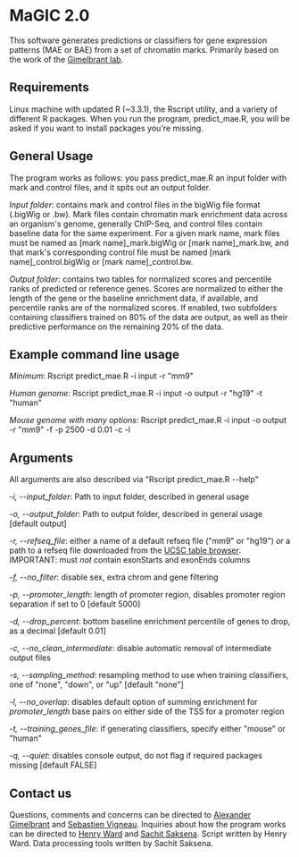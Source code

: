 # MaGIC 2.0

This software generates predictions or classifiers for gene expression patterns (MAE or BAE) from
a set of chromatin marks. Primarily based on the work of the [Gimelbrant lab](http://research4.dfci.harvard.edu/gimelbrantlab/Main.html). 

## Requirements

Linux machine with updated R (~3.3.1), the Rscript utility, and a variety of different R packages.
When you run the program, predict_mae.R, you will be asked if you want to install packages you're 
missing.

## General Usage

The program works as follows: you pass predict_mae.R an input folder with mark and control files,
and it spits out an output folder. 

*Input folder*: contains mark and control files in the bigWig file format (.bigWig or .bw). Mark
files contain chromatin mark enrichment data across an organism's genome, generally ChIP-Seq,
and control files contain baseline data for the same experiment. For a given mark name, mark 
files must be named as [mark name]\_mark.bigWig or [mark name]\_mark.bw, and that mark's 
corresponding control file must be named [mark name]\_control.bigWig or [mark name]\_control.bw.

*Output folder*: contains two tables for normalized scores and percentile ranks of predicted or 
reference genes. Scores are normalized to either the length of the gene or the baseline enrichment
data, if available, and percentile ranks are of the normalized scores. If enabled, two subfolders
containing classifiers trained on 80% of the data are output, as well as their predictive performance
on the remaining 20% of the data.

## Example command line usage

*Minimum*:
    Rscript predict_mae.R -i input -r "mm9"
    
*Human genome*:
    Rscript predict_mae.R -i input -o output -r "hg19" -t "human"
    
*Mouse genome with many options*:
    Rscript predict_mae.R -i input -o output -r "mm9" -f -p 2500 -d 0.01 -c -l
    
## Arguments

All arguments are also described via "Rscript predict_mae.R --help"

*-i, --input_folder*:
    Path to input folder, described in general usage
    
*-o, --output_folder*:
    Path to output folder, described in general usage [default output]
    
*-r, --refseq_file*: 
    either a name of a default refseq file ("mm9" or "hg19") *or* a path to a refseq file downloaded 
    from the [UCSC table browser](https://genome.ucsc.edu/cgi-bin/hgTables). IMPORTANT: must *not* contain exonStarts and exonEnds columns
    
*-f, --no_filter*: 
    disable sex, extra chrom and gene filtering
    
*-p, --promoter_length*: 
    length of promoter region, disables promoter region separation if set to 0 [default 5000]
    
*-d, --drop_percent*: 
    bottom baseline enrichment percentile of genes to drop, as a decimal [default 0.01]
    
*-c, --no_clean_intermediate*: 
    disable automatic removal of intermediate output files
    
*-s, --sampling_method*: 
    resampling method to use when training classifiers, one of "none", "down", or "up"
[default "none"]

*-l, --no_overlap*: 
    disables default option of summing enrichment for *promoter_length* base pairs on either side of the TSS for a promoter region
    
*-t, --training_genes_file*: 
    if generating classifiers, specify either "mouse" or "human"

*-q, --quiet*: 
    disables console output, do not flag if required packages missing [default FALSE]


## Contact us

Questions, comments and concerns can be directed to [Alexander Gimelbrant](alexander_gimelbrant%40dfci.harvard.edu)
and [Sebastien Vigneau](sebastien.vigneau@gmail.com). Inquiries about how the program works can
be directed to [Henry Ward](henry.neil.ward@gmail.com) and [Sachit Saksena](sachitdsaksena@utexas.edu).
Script written by Henry Ward. Data processing tools written by Sachit Saksena.
